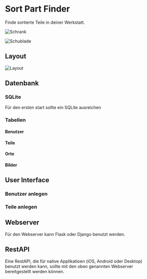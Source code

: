 # Sort Part Finder

Finde sortierte Teile in deiner Werkstatt.


![Schrank](/picture/schrank.png)

![Schublade](/picture/schublade.png)

## Layout

![Layout](/picture/lauout.png)

## Datenbank
### SQLite
Für den ersten start sollte ein SQLite ausreichen
### Tabellen
#### Benutzer
#### Teile
#### Orte
#### Bilder


## User Interface
### Benutzer anlegen
### Teile anlegen


## Webserver
Für den Webserver kann Flask oder Django benutzt werden.

## RestAPI
Eine RestAPI, die für native Applikatioen (iOS, Android oder Desktop) benutzt werden kann, sollte mit den oben genannten Webserver bereitgestellt werden können.


